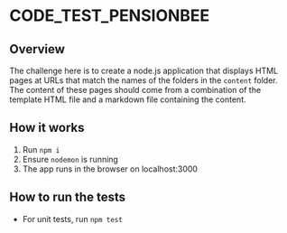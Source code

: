 # CODE_TEST_PENSIONBEE

## Overview
The challenge here is to create a node.js application that displays HTML pages at URLs that match the names of the folders in the ```content``` folder. The content of these pages should come from a combination of the template HTML file and a markdown file containing the content.

## How it works
1) Run ```npm i```
2) Ensure ```nodemon``` is running
3) The app runs in the browser on localhost:3000

## How to run the tests
* For unit tests, run ```npm test```

